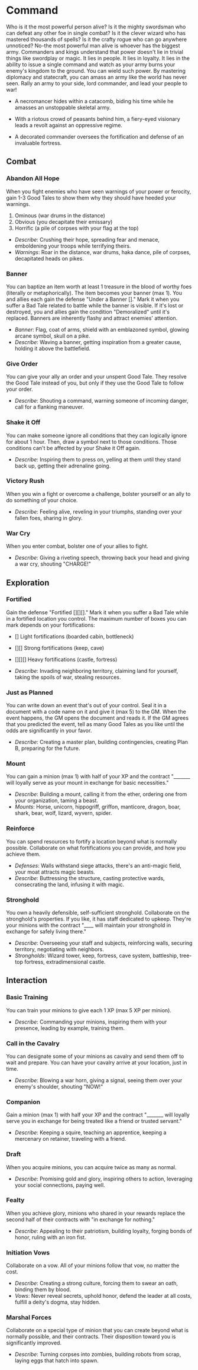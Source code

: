 # Command 

Who is it the most powerful person alive? Is it the mighty swordsman who can defeat any other foe in single combat? Is it the clever wizard who has mastered thousands of spells? Is it the crafty rogue who can go anywhere unnoticed? No-the most powerful man alive is whoever has the biggest army. Commanders and kings understand that power doesn't lie in trivial things like swordplay or magic. It lies in people. It lies in loyalty. It lies in the ability to issue a single command and watch as your army burns your enemy's kingdom to the ground. You can wield such power. By mastering diplomacy and statecraft, you can amass an army like the world has never seen. Rally an army to your side, lord commander, and lead your people to war!

* A necromancer hides within a catacomb, biding his time while he amasses an unstoppable skeletal army.

* With a riotous crowd of peasants behind him, a fiery-eyed visionary leads a revolt against an oppressive regime.

* A decorated commander oversees the fortification and defense of an invaluable fortress.

## Combat

### Abandon All Hope

When you fight enemies who have seen warnings of your power or ferocity, gain 1-3 Good Tales to show them why they should have heeded your warnings. 
 1. Ominous (war drums in the distance)
 2. Obvious (you decapitate their emissary)
 3. Horrific (a pile of corpses with your flag at the top)

* *Describe*: Crushing their hope, spreading fear and menace, emboldening your troops while terrifying theirs.
* *Warnings*: Roar in the distance, war drums, haka dance, pile of corpses, decapitated heads on pikes.

### Banner

You can baptize an item worth at least 1 treasure in the blood of worthy foes (literally or metaphorically). The item becomes your banner (max 1). You and allies each gain the defense "Under a Banner []." Mark it when you suffer a Bad Tale related to battle while the banner is visible. If it's lost or destroyed, you and allies gain the condition "Demoralized" until it's replaced. Banners are inherently flashy and attract enemies' attention.

* *Banner*: Flag, coat of arms, shield with an emblazoned symbol, glowing arcane symbol, skull on a pike. 
* *Describe*: Waving a banner, getting inspiration from a greater cause, holding it above the battlefield.

### Give Order

You can give your ally an order and your unspent Good Tale. They resolve the Good Tale instead of you, but only if they use the Good Tale to follow your order. 

* *Describe*: Shouting a command, warning someone of incoming danger, call for a flanking maneuver.

### Shake it Off

You can make someone ignore all conditions that they can logically ignore for about 1 hour. Then, draw a symbol next to those conditions. Those conditions can't be affected by your Shake it Off again.

* *Describe*: Inspiring them to press on, yelling at them until they stand back up, getting their adrenaline going.

### Victory Rush

When you win a fight or overcome a challenge, bolster yourself or an ally to do something of your choice.

* *Describe*: Feeling alive, reveling in your triumphs, standing over your fallen foes, sharing in glory.

### War Cry

When you enter combat, bolster one of your allies to fight. 

* *Describe*: Giving a riveting speech, throwing back your head and giving a war cry, shouting "CHARGE!"

## Exploration

### Fortified

Gain the defense "Fortified [][][]." Mark it when you suffer a Bad Tale while in a fortified location you control. The maximum number of boxes you can mark depends on your fortifications:

* [] Light fortifications (boarded cabin, bottleneck)

* [][] Strong fortifications (keep, cave)

* [][][] Heavy fortifications (castle, fortress)

* *Describe*: Invading neighboring territory, claiming land for yourself, taking the spoils of war, stealing resources. 

### Just as Planned

You can write down an event that's out of your control. Seal it in a document with a code name on it and give it (max 5) to the GM. When the event happens, the GM opens the document and reads it. If the GM agrees that you predicted the event, tell as many Good Tales as you like until the odds are significantly in your favor. 

* *Describe*: Creating a master plan, building contingencies, creating Plan B, preparing for the future.

### Mount

You can gain a minion (max 1) with half of your XP and the contract "_______ will loyally serve as your mount in exchange for basic necessities." 

* *Describe*: Building a mount, calling it from the ether, ordering one from your organization, taming a beast.
* *Mounts*: Horse, unicorn, hippogriff, griffon, manticore, dragon, boar, shark, bear, wolf, lizard, wyvern, spider.

### Reinforce

You can spend resources to fortify a location beyond what is normally possible. Collaborate on what fortifications you can provide, and how you achieve them.

* *Defenses*: Walls withstand siege attacks, there's an anti-magic field, your moat attracts magic beasts.
* *Describe*: Buttressing the structure, casting protective wards, consecrating the land, infusing it with magic.

### Stronghold

You own a heavily defensible, self-sufficient stronghold. Collaborate on the stronghold's properties. If you like, it has staff dedicated to upkeep. They're your minions with the contract "____ will maintain your stronghold in exchange for safely living there." 

* *Describe*: Overseeing your staff and subjects, reinforcing walls, securing territory, negotiating with neighbors.
* *Strongholds*: Wizard tower, keep, fortress, cave system, battleship, tree-top fortress, extradimensional castle.

## Interaction

### Basic Training

You can train your minions to give each 1 XP (max 5 XP per minion).

* *Describe*: Commanding your minions, inspiring them with your presence, leading by example, training them.

### Call in the Cavalry

You can designate some of your minions as cavalry and send them off to wait and prepare. You can have your cavalry arrive at your location, just in time.

* *Describe*: Blowing a war horn, giving a signal, seeing them over your enemy's shoulder, shouting "NOW!"

### Companion

Gain a minion (max 1) with half your XP and the contract "_______ will loyally serve you in exchange for being treated like a friend or trusted servant."

* *Describe*: Keeping a squire, teaching an apprentice, keeping a mercenary on retainer, traveling with a friend.

### Draft

When you acquire minions, you can acquire twice as many as normal. 

* *Describe*: Promising gold and glory, inspiring others to action, leveraging your social connections, paying well.

### Fealty

When you achieve glory, minions who shared in your rewards replace the second half of their contracts with "in exchange for nothing." 

* *Describe*: Appealing to their patriotism, building loyalty, forging bonds of honor, ruling with an iron fist.

### Initiation Vows 
Collaborate on a vow. All of your minions follow that vow, no matter the cost.

* *Describe*: Creating a strong culture, forcing them to swear an oath, binding them by blood.
* *Vows*: Never reveal secrets, uphold honor, defend the leader at all costs, fulfill a deity's dogma, stay hidden.

### Marshal Forces

Collaborate on a special type of minion that you can create beyond what is normally possible, and their contracts. Their disposition toward you is significantly improved.

* *Describe*: Turning corpses into zombies, building robots from scrap, laying eggs that hatch into spawn.
